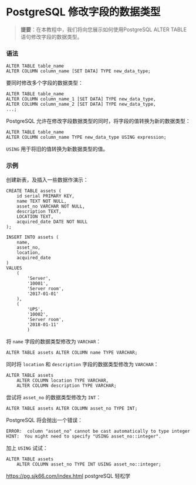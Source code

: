 # PostgreSQL 修改字段的数据类型

> **提要**：在本教程中，我们将向您展示如何使用PostgreSQL ALTER TABLE语句修改字段的数据类型。

### 语法

```
ALTER TABLE table_name
ALTER COLUMN column_name [SET DATA] TYPE new_data_type;
```

要同时修改多个字段的数据类型：

```
ALTER TABLE table_name
ALTER COLUMN column_name_1 [SET DATA] TYPE new_data_type,
ALTER COLUMN column_name_2 [SET DATA] TYPE new_data_type,
...;
```

PostgreSQL 允许在修改字段数据类型的同时，将字段的值转换为新的数据类型：

```
ALTER TABLE table_name
ALTER COLUMN column_name TYPE new_data_type USING expression;
```

`USING` 用于将旧的值转换为新数据类型的值。

### 示例

创建新表，及插入一些数据作演示：

```
CREATE TABLE assets (
    id serial PRIMARY KEY,
    name TEXT NOT NULL,
    asset_no VARCHAR NOT NULL,
    description TEXT,
    LOCATION TEXT,
    acquired_date DATE NOT NULL
);

INSERT INTO assets (
    name,
    asset_no,
    location,
    acquired_date
)
VALUES
    (
        'Server',
        '10001',
        'Server room',
        '2017-01-01'
    ),
    (
        'UPS',
        '10002',
        'Server room',
        '2018-01-11'
        )
```

将 `name` 字段的数据类型修改为 `VARCHAR`：

```
ALTER TABLE assets ALTER COLUMN name TYPE VARCHAR;
```

同时将 `location` 和 `description` 字段的数据类型修改为 `VARCHAR`：

```
ALTER TABLE assets 
    ALTER COLUMN location TYPE VARCHAR,
    ALTER COLUMN description TYPE VARCHAR;
```

尝试将 `asset_no` 的数据类型修改为 `INT`：

```
ALTER TABLE assets ALTER COLUMN asset_no TYPE INT;
```

PostgreSQL 将会抛出一个错误：

```
ERROR:  column "asset_no" cannot be cast automatically to type integer
HINT:  You might need to specify "USING asset_no::integer".
```

加上 `USING` 试试：

```
ALTER TABLE assets
    ALTER COLUMN asset_no TYPE INT USING asset_no::integer;
```





https://pg.sjk66.com/index.html  postgreSQL 轻松学
